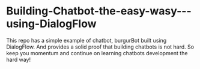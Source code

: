 # Building-Chatbot-the-easy-wasy---using-DialogFlow

This repo has a simple example of chatbot, burgurBot built using DialogFlow.
And provides a solid proof that building chatbots is not hard.
So keep you momentum and continue on learning chatbots development the hard way!
